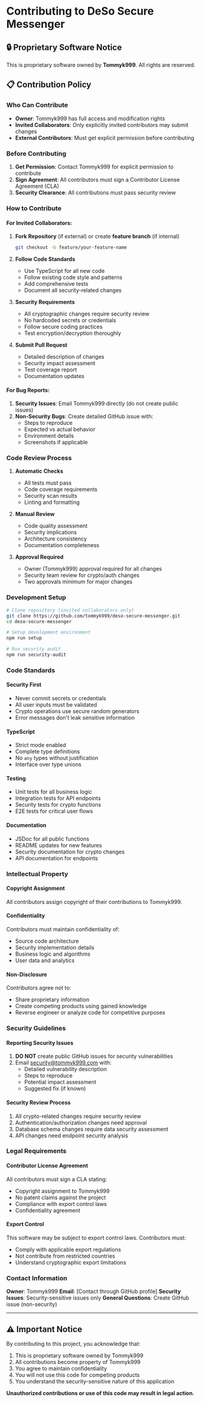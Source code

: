 # Contributing to DeSo Secure Messenger

## 🔒 Proprietary Software Notice

This is proprietary software owned by **Tommyk999**. All rights are reserved.

## 📋 Contribution Policy

### Who Can Contribute
- **Owner**: Tommyk999 has full access and modification rights
- **Invited Collaborators**: Only explicitly invited contributors may submit changes
- **External Contributors**: Must get explicit permission before contributing

### Before Contributing

1. **Get Permission**: Contact Tommyk999 for explicit permission to contribute
2. **Sign Agreement**: All contributors must sign a Contributor License Agreement (CLA)
3. **Security Clearance**: All contributions must pass security review

### How to Contribute

#### For Invited Collaborators:

1. **Fork Repository** (if external) or create **feature branch** (if internal)
   ```bash
   git checkout -b feature/your-feature-name
   ```

2. **Follow Code Standards**
   - Use TypeScript for all new code
   - Follow existing code style and patterns
   - Add comprehensive tests
   - Document all security-related changes

3. **Security Requirements**
   - All cryptographic changes require security review
   - No hardcoded secrets or credentials
   - Follow secure coding practices
   - Test encryption/decryption thoroughly

4. **Submit Pull Request**
   - Detailed description of changes
   - Security impact assessment
   - Test coverage report
   - Documentation updates

#### For Bug Reports:

1. **Security Issues**: Email Tommyk999 directly (do not create public issues)
2. **Non-Security Bugs**: Create detailed GitHub issue with:
   - Steps to reproduce
   - Expected vs actual behavior
   - Environment details
   - Screenshots if applicable

### Code Review Process

1. **Automatic Checks**
   - All tests must pass
   - Code coverage requirements
   - Security scan results
   - Linting and formatting

2. **Manual Review**
   - Code quality assessment
   - Security implications
   - Architecture consistency
   - Documentation completeness

3. **Approval Required**
   - Owner (Tommyk999) approval required for all changes
   - Security team review for crypto/auth changes
   - Two approvals minimum for major changes

### Development Setup

```bash
# Clone repository (invited collaborators only)
git clone https://github.com/tommyk999/deso-secure-messenger.git
cd deso-secure-messenger

# Setup development environment
npm run setup

# Run security audit
npm run security-audit
```

### Code Standards

#### Security First
- Never commit secrets or credentials
- All user inputs must be validated
- Crypto operations use secure random generators
- Error messages don't leak sensitive information

#### TypeScript
- Strict mode enabled
- Complete type definitions
- No `any` types without justification
- Interface over type unions

#### Testing
- Unit tests for all business logic
- Integration tests for API endpoints
- Security tests for crypto functions
- E2E tests for critical user flows

#### Documentation
- JSDoc for all public functions
- README updates for new features
- Security documentation for crypto changes
- API documentation for endpoints

### Intellectual Property

#### Copyright Assignment
All contributors assign copyright of their contributions to Tommyk999.

#### Confidentiality
Contributors must maintain confidentiality of:
- Source code architecture
- Security implementation details
- Business logic and algorithms
- User data and analytics

#### Non-Disclosure
Contributors agree not to:
- Share proprietary information
- Create competing products using gained knowledge
- Reverse engineer or analyze code for competitive purposes

### Security Guidelines

#### Reporting Security Issues
1. **DO NOT** create public GitHub issues for security vulnerabilities
2. Email security@tommyk999.com with:
   - Detailed vulnerability description
   - Steps to reproduce
   - Potential impact assessment
   - Suggested fix (if known)

#### Security Review Process
1. All crypto-related changes require security review
2. Authentication/authorization changes need approval
3. Database schema changes require data security assessment
4. API changes need endpoint security analysis

### Legal Requirements

#### Contributor License Agreement
All contributors must sign a CLA stating:
- Copyright assignment to Tommyk999
- No patent claims against the project
- Compliance with export control laws
- Confidentiality agreement

#### Export Control
This software may be subject to export control laws. Contributors must:
- Comply with applicable export regulations
- Not contribute from restricted countries
- Understand cryptographic export limitations

### Contact Information

**Owner**: Tommyk999
**Email**: [Contact through GitHub profile]
**Security Issues**: Security-sensitive issues only
**General Questions**: Create GitHub issue (non-security)

---

## ⚠️ Important Notice

By contributing to this project, you acknowledge that:
1. This is proprietary software owned by Tommyk999
2. All contributions become property of Tommyk999
3. You agree to maintain confidentiality
4. You will not use this code for competing products
5. You understand the security-sensitive nature of this application

**Unauthorized contributions or use of this code may result in legal action.**
